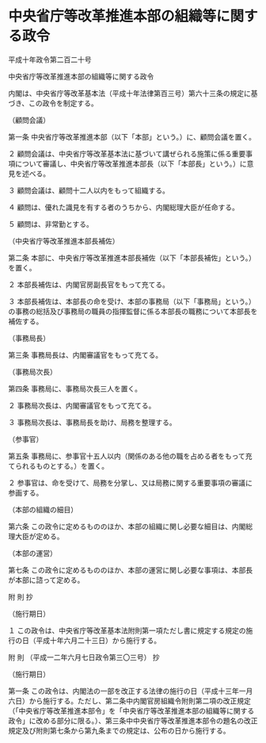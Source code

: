 # 中央省庁等改革推進本部の組織等に関する政令

平成十年政令第二百二十号

中央省庁等改革推進本部の組織等に関する政令

内閣は、中央省庁等改革基本法（平成十年法律第百三号）第六十三条の規定に基づき、この政令を制定する。

（顧問会議）

第一条 中央省庁等改革推進本部（以下「本部」という。）に、顧問会議を置く。

２ 顧問会議は、中央省庁等改革基本法に基づいて講ぜられる施策に係る重要事項について審議し、中央省庁等改革推進本部長（以下「本部長」という。）に意見を述べる。

３ 顧問会議は、顧問十二人以内をもって組織する。

４ 顧問は、優れた識見を有する者のうちから、内閣総理大臣が任命する。

５ 顧問は、非常勤とする。

（中央省庁等改革推進本部長補佐）

第二条 本部に、中央省庁等改革推進本部長補佐（以下「本部長補佐」という。）を置く。

２ 本部長補佐は、内閣官房副長官をもって充てる。

３ 本部長補佐は、本部長の命を受け、本部の事務局（以下「事務局」という。）の事務の総括及び事務局の職員の指揮監督に係る本部長の職務について本部長を補佐する。

（事務局長）

第三条 事務局長は、内閣審議官をもって充てる。

（事務局次長）

第四条 事務局に、事務局次長三人を置く。

２ 事務局次長は、内閣審議官をもって充てる。

３ 事務局次長は、事務局長を助け、局務を整理する。

（参事官）

第五条 事務局に、参事官十五人以内（関係のある他の職を占める者をもって充てられるものとする。）を置く。

２ 参事官は、命を受けて、局務を分掌し、又は局務に関する重要事項の審議に参画する。

（本部の組織の細目）

第六条 この政令に定めるもののほか、本部の組織に関し必要な細目は、内閣総理大臣が定める。

（本部の運営）

第七条 この政令に定めるもののほか、本部の運営に関し必要な事項は、本部長が本部に諮って定める。

附 則 抄

（施行期日）

１ この政令は、中央省庁等改革基本法附則第一項ただし書に規定する規定の施行の日（平成十年六月二十三日）から施行する。

附 則 （平成一二年六月七日政令第三〇三号） 抄

（施行期日）

第一条 この政令は、内閣法の一部を改正する法律の施行の日（平成十三年一月六日）から施行する。ただし、第二条中内閣官房組織令附則第二項の改正規定（「中央省庁等改革推進本部令」を「中央省庁等改革推進本部の組織等に関する政令」に改める部分に限る。）、第三条中中央省庁等改革推進本部令の題名の改正規定及び附則第七条から第九条までの規定は、公布の日から施行する。
